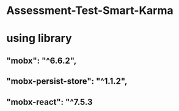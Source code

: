 # Assessment-Test-Smart-Karma
# using library

## "mobx": "^6.6.2",
## "mobx-persist-store": "^1.1.2",
    
## "mobx-react": "^7.5.3